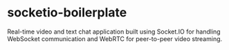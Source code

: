 # socketio-boilerplate
Real-time video and text chat application built using Socket.IO for handling WebSocket communication and WebRTC for peer-to-peer video streaming.
